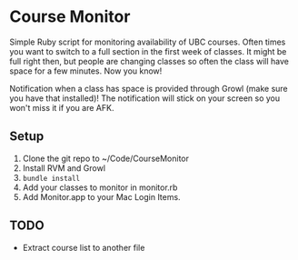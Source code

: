 # Course Monitor

Simple Ruby script for monitoring availability of UBC courses. Often times you want to switch to a full section in the first week of classes. It might be full right then, but people are changing classes so often the class will have space for a few minutes. Now you know!

Notification when a class has space is provided through Growl (make sure you have that installed)! The notification will stick on your screen so you won't miss it if you are AFK.

## Setup

1. Clone the git repo to ~/Code/CourseMonitor
2. Install RVM and Growl
3. `bundle install`
4. Add your classes to monitor in monitor.rb
5. Add Monitor.app to your Mac Login Items.

## TODO

- Extract course list to another file